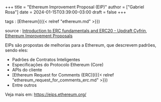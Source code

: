 +++
title = "Ethereum Improvement Proposal (EIP)"
author = ["Gabriel Rosa"]
date = 2024-01-15T03:39:00-03:00
draft = false
+++

tags
: [Ethereum]({{< relref "ethereum.md" >}})

source
: [Introduction to ERC fundamentals and ERC20 - Updraft Cyfrin](https://updraft.cyfrin.io/courses/advanced-foundry/How-to-create-an-erc20-crypto-currency/erc-and-erc20-fundamentals?lesson_format=video), [Ethereum Improvement Proposals](https://eips.ethereum.org/)

EIPs são propostas de melhorias para a Ethereum, que descrevem padrões, sendo eles:

-   Padrões de Contratos Inteligentes
-   Especificações do Protocolo Ethereum (Core)
-   APIs do cliente
-   [Ethereum Request for Comments (ERC)]({{< relref "ethereum_request_for_comments_erc.md" >}})
-   Entre outros

Veja mais em: <https://eips.ethereum.org/>
